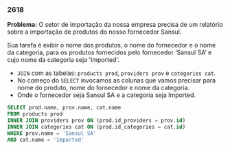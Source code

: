 ### 2618
**Problema:** O setor de importação da nossa empresa precisa de um relatório sobre a importação de produtos do nosso fornecedor Sansul.

Sua tarefa é exibir o nome dos produtos, o nome do fornecedor e o nome da categoria, para os produtos fornecidos pelo fornecedor ‘Sansul SA’ e cujo nome da categoria seja 'Imported'.

- `JOIN` com as tabelas: `products prod`, `providers prov` e `categories cat`.
- No começo do `SELECT` invocamos as colunas que vamos precisar para nome do produto, nome do fornecedor e nome da categoria.
- Onde o fornecedor seja Sansul SA e a categoria seja Imported.
```sql
SELECT prod.name, prov.name, cat.name
FROM products prod
INNER JOIN providers prov ON (prod.id_providers = prov.id)
INNER JOIN categories cat ON (prod.id_categories = cat.id)
WHERE prov.name = 'Sansul SA'
AND cat.name = 'Imported'
```